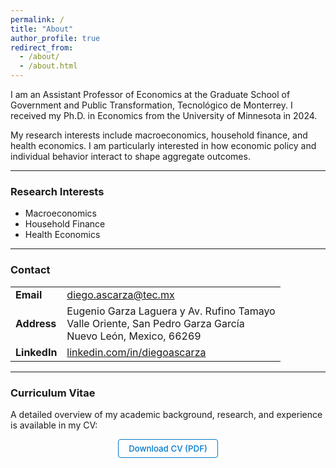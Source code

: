 ```yaml
---
permalink: /
title: "About"
author_profile: true
redirect_from:
  - /about/
  - /about.html
---
```

I am an Assistant Professor of Economics at the Graduate School of Government and Public Transformation, Tecnológico de Monterrey. I received my Ph.D. in Economics from the University of Minnesota in 2024.

My research interests include macroeconomics, household finance, and health economics. I am particularly interested in how economic policy and individual behavior interact to shape aggregate outcomes.

---

### Research Interests

- Macroeconomics
- Household Finance
- Health Economics

---

### Contact

<table>
  <tr>
    <td><strong>Email</strong></td>
    <td><a href="mailto:diego.ascarza@tec.mx">diego.ascarza@tec.mx</a></td>
  </tr>
  <tr>
    <td><strong>Address</strong></td>
    <td>
      Eugenio Garza Laguera y Av. Rufino Tamayo<br>
      Valle Oriente, San Pedro Garza García<br>
      Nuevo León, Mexico, 66269
    </td>
  </tr>
  <tr>
    <td><strong>LinkedIn</strong></td>
    <td><a href="https://www.linkedin.com/in/diegoascarza/">linkedin.com/in/diegoascarza</a></td>
  </tr>
</table>

---

### Curriculum Vitae

A detailed overview of my academic background, research, and experience is available in my CV:

<div align="center">
  <a href="/files/CV-July2025.pdf" download
     style="display:inline-block; padding:6px 16px; background:transparent; color:#007acc; border-radius:4px; text-decoration:none; font-size:0.95em; border:1px solid #007acc; transition:background 0.2s; font-weight:500;">
    Download CV (PDF)
  </a>
</div>